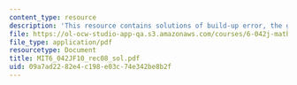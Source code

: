 ```yaml
---
content_type: resource
description: 'This resource contains solutions of build-up error, the grow algorithm. '
file: https://ol-ocw-studio-app-qa.s3.amazonaws.com/courses/6-042j-mathematics-for-computer-science-fall-2010/09a7ad2282e4c198e03c74e342be8b2f_MIT6_042JF10_rec08_sol.pdf
file_type: application/pdf
resourcetype: Document
title: MIT6_042JF10_rec08_sol.pdf
uid: 09a7ad22-82e4-c198-e03c-74e342be8b2f
---
```


